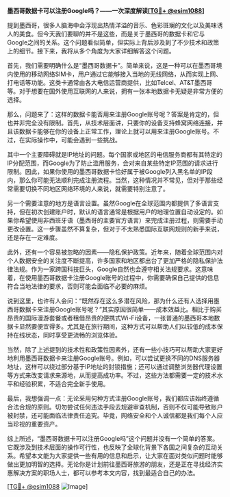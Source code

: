 **墨西哥数据卡可以注册Google吗？——一次深度解读[[TG💪+ @esim1088](https://t.me/s/esim1088)]**

提到墨西哥，很多人脑海中会浮现出热情洋溢的音乐、色彩斑斓的文化以及美味诱人的美食。但今天我们要聊的并不是这些，而是关于墨西哥的数据卡和它与Google之间的关系。这个问题看似简单，但实际上背后涉及到了不少技术和政策上的细节。接下来，我将从多个角度为大家详细解答这个问题。

首先，我们需要明确什么是“墨西哥数据卡”。简单来说，这是一种可以在墨西哥境内使用的移动网络SIM卡，用户通过它能够接入当地的无线网络，从而实现上网、打电话等功能。这类卡通常由各大电信运营商提供，比如Telcel、AT&T墨西哥等。对于想要在国外使用互联网的人来说，拥有一张本地数据卡无疑是非常方便的选择。

那么，问题来了：这样的数据卡能否用来注册Google账号呢？答案是肯定的，但也并非完全没有限制。首先，从技术层面讲，只要你的设备支持蜂窝网络连接，并且该数据卡能够在你的设备上正常工作，理论上就可以用来注册Google账号。不过，在实际操作中，可能会遇到一些挑战。

其中一个主要障碍就是IP地址的问题。每个国家或地区的电信服务商都有其特定的IP分配范围，而Google为了防止滥用服务，会对来自某些特定IP范围的请求进行限制。因此，如果你使用的墨西哥数据卡恰好属于被Google列入黑名单的IP段内，那么你可能无法顺利完成注册流程。当然，这种情况并不常见，但对于那些经常需要切换不同地区网络环境的人来说，就需要特别注意了。

另一个需要注意的地方是语言设置。虽然Google在全球范围内都提供了多语言支持，但在初次创建账户时，默认的语言通常是根据用户的地理位置自动设定的。如果你希望使用非西班牙语（墨西哥的主要官方语言）来完成注册过程，则需要手动更改设置。这一步骤虽然不算复杂，但对于不太熟悉国际互联网规则的新手来说，还是存在一定难度。

此外，还有一个容易被忽略的因素——隐私保护政策。近年来，随着全球范围内对个人数据安全的关注度不断提高，许多国家和地区都出台了更加严格的隐私保护法律法规。作为一家跨国科技巨头，Google自然也会遵守相关法规要求。这意味着，在使用墨西哥数据卡注册Google账号的过程中，你需要确保自己提供的信息符合当地法律的要求，否则可能会面临不必要的麻烦。

说到这里，也许有人会问：“既然存在这么多潜在风险，那为什么还有人选择用墨西哥数据卡来注册Google账号呢？”其实原因很简单——成本效益比。相比于购买昂贵的国际漫游套餐或者租借昂贵的便携式Wi-Fi设备，一张普通的墨西哥本地数据卡显然要便宜得多。尤其是在旅行期间，这种方式可以帮助人们以较低的成本保持在线状态，同时享受更流畅的浏览体验。

当然，除了上述提到的技术性和政策性因素外，还有一些小技巧可以帮助大家更好地利用墨西哥数据卡来注册Google账号。例如，可以尝试更换不同的DNS服务器地址，这样可以绕过部分基于IP地址的封锁措施；还可以通过调整浏览器代理设置等方式来改变请求来源地，从而提高成功率。不过，这些方法都需要一定的技术水平和经验积累，不适合完全新手使用。

最后，我想强调一点：无论采用何种方式注册Google账号，我们都应该始终遵循合法合规的原则。切勿尝试任何违法手段去规避审查机制，否则不仅可能导致账户被封禁，还可能面临法律责任追究。毕竟，网络安全和个人诚信都是我们每个人应当珍视的重要资产。

综上所述，“墨西哥数据卡可以注册Google吗”这个问题并没有一个简单的答案。它既涉及到技术层面的操作可行性，也反映了全球化背景下各国之间复杂的互动关系。希望本文能为大家提供一些有用的信息和启示，让大家在面对类似问题时能够做出更加明智的选择。无论你是计划前往墨西哥旅游的朋友，还是正在寻找经济实惠解决方案的职场人士，都可以参考本文内容，找到最适合自己的办法。

[[TG💪+ @esim1088](https://t.me/s/esim1088) ![Image](https://i.postimg.cc/4NQfJmqS/Snipaste-2025-05-13-00-14-12.png)]